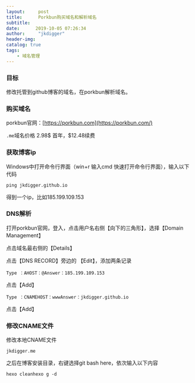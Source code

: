 ```yaml
---
layout:     post
title:      Porkbun购买域名和解析域名
subtitle:   
date:      2019-10-05 07:26:34
author:     "jkdigger"
header-img: 
catalog: true
tags:
    - 域名管理
---
```


### 目标

修改托管到github博客的域名，在porkbun解析域名。

### 购买域名

porkbun官网：[https://porkbun.com](https://porkbun.com/)

`.me`域名价格 2.98$ 首年，$12.48续费

### 获取博客ip

Windows中打开命令行界面（win+r 输入cmd 快速打开命令行界面），输入以下代码

```
ping jkdigger.github.io
```

得到一个ip，比如185.199.109.153

### DNS解析

打开porkbun官网，登入，点击用户名右侧【向下的三角形】，选择【Domain Management】

点击域名最右侧的【Details】

点击【DNS RECORD】旁边的 【Edit】，添加两条记录

```
Type ：AHOST：@Answer：185.199.109.153
```

点击【Add】

```
Type ：CNAMEHOST：wwwAnswer：jkdigger.github.io
```

点击【Add】

### 修改CNAME文件

修改本地CNAME文件

```
jkdigger.me
```

之后在博客安装目录，右键选择git bash here，依次输入以下内容

```
hexo cleanhexo g -d
```

